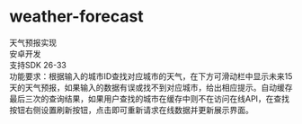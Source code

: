 # weather-forecast
天气预报实现
<br> 安卓开发
<br> 支持SDK 26-33
<br> 功能要求：根据输入的城市ID查找对应城市的天气，在下方可滑动栏中显示未来15天的天气预报，如果输入的数据有误或找不到对应城市，给出相应提示。自动缓存最后三次的查询结果，如果用户查找的城市在缓存中则不在访问在线API，在查找按钮右侧设置刷新按钮，点击即可重新请求在线数据并更新展示界面。
